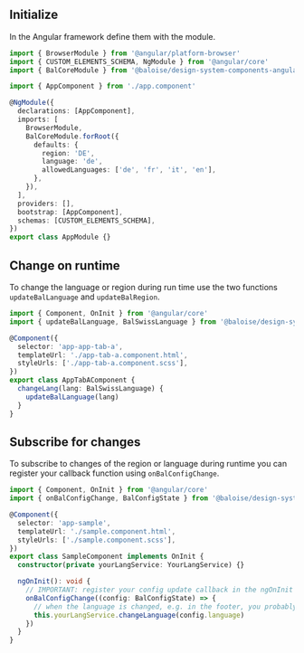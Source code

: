 ## Initialize

In the Angular framework define them with the module.

```typescript
import { BrowserModule } from '@angular/platform-browser'
import { CUSTOM_ELEMENTS_SCHEMA, NgModule } from '@angular/core'
import { BalCoreModule } from '@baloise/design-system-components-angular'

import { AppComponent } from './app.component'

@NgModule({
  declarations: [AppComponent],
  imports: [
    BrowserModule,
    BalCoreModule.forRoot({
      defaults: {
        region: 'DE',
        language: 'de',
        allowedLanguages: ['de', 'fr', 'it', 'en'],
      },
    }),
  ],
  providers: [],
  bootstrap: [AppComponent],
  schemas: [CUSTOM_ELEMENTS_SCHEMA],
})
export class AppModule {}
```

## Change on runtime

To change the language or region during run time use the two functions `updateBalLanguage` and `updateBalRegion`.

```typescript
import { Component, OnInit } from '@angular/core'
import { updateBalLanguage, BalSwissLanguage } from '@baloise/design-system-components'

@Component({
  selector: 'app-app-tab-a',
  templateUrl: './app-tab-a.component.html',
  styleUrls: ['./app-tab-a.component.scss'],
})
export class AppTabAComponent {
  changeLang(lang: BalSwissLanguage) {
    updateBalLanguage(lang)
  }
}
```

## Subscribe for changes

To subscribe to changes of the region or language during runtime you can register your callback function using `onBalConfigChange`.

```typescript
import { Component, OnInit } from '@angular/core'
import { onBalConfigChange, BalConfigState } from '@baloise/design-system-components'

@Component({
  selector: 'app-sample',
  templateUrl: './sample.component.html',
  styleUrls: ['./sample.component.scss'],
})
export class SampleComponent implements OnInit {
  constructor(private yourLangService: YourLangService) {}

  ngOnInit(): void {
    // IMPORTANT: register your config update callback in the ngOnInit instead of the constructor
    onBalConfigChange((config: BalConfigState) => {
      // when the language is changed, e.g. in the footer, you probably want to update it in your translations service
      this.yourLangService.changeLanguage(config.language)
    })
  }
}
```
